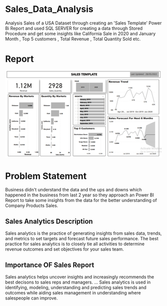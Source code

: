 # Sales_Data_Analysis
Analysis Sales of a USA Dataset through creating an 'Sales Template' Power Bi Report and used SQL SERVER for creating a data through Stored Procedure and get some insights like California Sale in 2020 and January Month , Top 5 customers , Total Revenue , Total Quantity Sold etc.

# Report
![](https://github.com/naveen12334/Sales_Data_Analysis/blob/main/Report_Image.PNG)

# Problem Statement
Business didn't understand the data and the ups and downs which happened in the business from last 2 year so they approach an Power BI Report to take some insights from the data for the better understanding of Company Products Sales.

## Sales Analytics Description

Sales analytics is the practice of generating insights from sales data, trends, and metrics to set targets and forecast future sales performance. The best practice for sales analytics is to closely tie all activities to determine revenue outcomes and set objectives for your sales team.

## Importance OF Sales Report

Sales analytics helps uncover insights and increasingly recommends the best decisons to sales reps and managers. ... Sales analytics is used in identifying, modeling, understanding and predicting sales trends and outcomes while aiding sales management in understanding where salespeople can improve.

